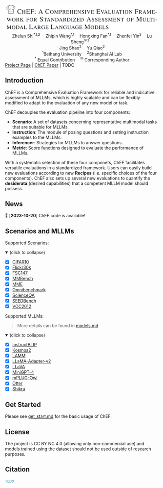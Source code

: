 <br/>

<div align="center">
    <img src="resources/ChEF-logo.png"/> <br/>
    
</div>
<div>
<div align="center">
    Zhelun Shi<sup>*,1,2</sup>&emsp;
    Zhipin Wang<sup>*,1</sup></a>&emsp;
    Hongxing Fan<sup>*,1</sup></a>&emsp;
    Zhenfei Yin<sup>2</sup></a>&emsp;
    Lu Sheng<sup>&#x2709,1</sup></a>&emsp;
    </br>
    Jing Shao<sup>2</sup></a>&emsp;
    Yu Qiao<sup>2</sup></a>
</div>
<div>
<div align="center">
    <sup>1</sup>Beihang University&emsp;
    <sup>2</sup>Shanghai AI Lab
    </br>
    <sup>*</sup> Equal Contribution&emsp;
    <sup>&#x2709</sup> Corresponding Author
    
</div>
<a href="https://openlamm.github.io/" target="_blank">Project Page</a> | <a href="https://openlamm.github.io/" target="_blank">ChEF Paper</a> | TODO

## Introduction
ChEF is a Comprehensive Evaluation Framework for reliable and indicative assessment of MLLMs, which is highly scalable and can be flexibly modified to adapt to the evaluation of any new model or task.

ChEF decouples the evaluation pipeline into four components: 

- **Scenario**: A set of datasets concerning representative multimodal tasks that are suitable for MLLMs.
- **Instruction**: The module of posing questions and setting instruction examples to the MLLMs. 
- **Inferencer**: Strategies for MLLMs to answer questions.
- **Metric**: Score functions designed to evaluate the performance of MLLMs. 

With a systematic selection of these four componets, ChEF facilitates
versatile evaluations in a standardized framework. Users can easily build new evaluations according to new **Recipes** (i.e. specific choices of the four components). ChEF also sets up several new evaluations to quantify the **desiderata** (desired capabilities) that a competent MLLM model should possess.

## News

📆 [**2023-10-20**] ChEF code is available!

## Scenarios and MLLMs

Supported Scenarios:
<details open>
<summary>(click to collapse)</summary>

- [x] [CIFAR10](https://www.cs.toronto.edu/~kriz/cifar.html)
- [x] [Flickr30k](http://shannon.cs.illinois.edu/DenotationGraph/data/index.html)
- [x] [FSC147](https://github.com/cvlab-stonybrook/LearningToCountEverything)
- [x] [MMBench](https://github.com/open-compass/MMBench)
- [x] [MME](https://github.com/BradyFU/Awesome-Multimodal-Large-Language-Models)
- [x] [Omnibenchmark](https://github.com/ZhangYuanhan-AI/OmniBenchmark)
- [x] [ScienceQA](https://github.com/lupantech/ScienceQA)
- [x] [SEEDBench](https://github.com/AILab-CVC/SEED-Bench)
- [x] [VOC2012](http://host.robots.ox.ac.uk/pascal/VOC/)

</details>


Supported MLLMs:
> More details can be found in [models.md](docs/models.md).

<details open>
<summary>(click to collapse)</summary>

- [x] [InstructBLIP](https://github.com/salesforce/LAVIS)
- [x] [Kosmos2](https://github.com/microsoft/unilm/tree/master/kosmos-2)
- [x] [LAMM](https://github.com/OpenLAMM/LAMM)
- [x] [LLaMA-Adapter-v2](https://github.com/ml-lab/LLaMA-Adapter-2)
- [x] [LLaVA](https://github.com/haotian-liu/LLaVA)
- [x] [MiniGPT-4](https://github.com/Vision-CAIR/MiniGPT-4)
- [x] [mPLUG-Owl](https://github.com/X-PLUG/mPLUG-Owl)
- [x] [Otter](https://github.com/Luodian/Otter)
- [x] [Shikra](https://github.com/shikras/shikra)

</details>

## Get Started 

Please see [get_start.md](docs/get_start.md) for the basic usage of ChEF.

## License 

The project is CC BY NC 4.0 (allowing only non-commercial use) and models trained using the dataset should not be used outside of research purposes. 

## Citation

```bibtex
TODO
```
